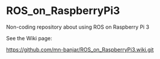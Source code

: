 # ROS_on_RaspberryPi3

Non-coding repository about using ROS on Raspberry Pi 3


See the Wiki page:

https://github.com/mn-banjar/ROS_on_RaspberryPi3.wiki.git
